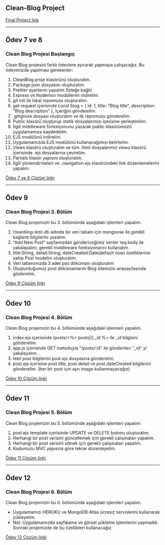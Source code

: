 ## Clean-Blog Project
[Final Project link](https://clean-blog-project-tech.herokuapp.com/)

-------------------------------------------------------
## Ödev 7 ve 8

### Clean Blog Projesi Başlangıç

Clean Blog projesini farklı ödevlere ayırarak yapmaya çalışacağız. Bu ödevimizde yapılması gerekenler:

1. CleanBlog proje klasörünü oluşturalım.
2. Package.json dosyasını oluşturalım.
3. Prettier ayarlarını yapalım.(İsteğe bağlı)
4. Express ve Nodemon modüllerini indirelim.
5. git init ile lokal repomuzu oluşturalım.
6. get request içerisinde const blog = { id: 1, title: "Blog title", description: "Blog description" }, içeriğini gönderelim.
7. .gitignore dosyası oluşturalım ve ilk repomuzu gönderelim.
8. Public klasörü oluşturup statik dosyalarımızı içerisine yerleştirelim.
9. İlgili middleware fonksiyonunu yazarak public klasörümüzü uygulamamıza kaydedelim.
10. EJS modülünü indirelim.
11. Uygulamamızda EJS modülünü kullanacağımızı belirtelim.
12. Views klasörü oluşturalım ve tüm .html dosyalarımız views klasörü içerisinde .ejs dosyalarına çevirelim.
13. Partials klasör yapısını oluşturalım.
14. İlgili yönlendirmeleri ve _navigation.ejs klasöründeki link düzenlemelerini yapalım.

[Ödev 7 ve 8 Çözüm linki](https://github.com/AloTech-Full-Stack-Bootcamp/Shafiqullah-Turkmen/tree/main/Node.js/week2/%C3%96dev8_Clean_Blog_Projesi_2.B%C3%B6l%C3%BCm)

-----------------------------------------------
## Ödev 9

### Clean Blog Projesi 3. Bölüm

Clean Blog projemizin bu 3. bölümünde aşağıdaki işlemleri yapalım.

1. cleanblog-test-db adında bir veri tabanı için mongoose ile gerekli bağlantı bilgilerini yazalım.
2. "Add New Post" sayfamızdan göndericeğimiz veriler req.body ile yakalayalım, gerekli middleware fonksiyonarını kullanalım.
3. title:String, detail:String, dateCreated:Date(default now) özelliklerine sahip Post modelini oluşturalım.
4. Veri tabanımızda 3 adet pos dökümanı oluşturalım.
5. Oluşturduğumuz post dökümanlarını Blog sitemizin anasayfasında gösterelim.

[Ödev 9 Çözüm linki](https://github.com/AloTech-Full-Stack-Bootcamp/Shafiqullah-Turkmen/tree/main/Node.js/week2/%C3%96dev9_Clean_Blog_Proje%20_3.B%C3%B6l%C3%BCm)

-----------------------------------------------
## Ödev 10

### Clean Blog Projesi 4. Bölüm

Clean Blog projemizin bu 4. bölümünde aşağıdaki işlemleri yapalım.

1. index.ejs içerisinde /posts/<%= posts[i]._id %> ile _id bilgisini gönderelim.
2. app.js içerisinde GET metoduyla "/posts/:id" ile gönderilen "_id" yi yakalayalım. .
3. tekil post bilgilerini post.ejs dosyasına gönderelim.
4. post.ejs içerisine post.title, post.detail ve post.dateCreated bilgilerini gönderelim. (her bir post için ayrı image kullanmayacağız)

[Ödev 10 Çözüm linki](https://github.com/AloTech-Full-Stack-Bootcamp/Shafiqullah-Turkmen/tree/main/Node.js/week2/%C3%96dev10_Clean_Blog_Projesi_4.B%C3%B6l%C3%BCm)

-------------------------------------------------------
## Ödev 11

### Clean Blog Projesi 5. Bölüm

Clean Blog projemizin bu 5. bölümünde aşağıdaki işlemleri yapalım.

1. post.ejs template içerisinde UPDATE ve DELETE butonu oluşturalım.
2. Herhangi bir post verisini güncellemek için gerekli çalışmaları yapalım.
3. Herhangi bir post verisini silmek için gerekli çalışmaları yapalım.
4. Kodumuzu MVC yapısına göre tekrar düzenleyelim.

[Ödev 11 Çözüm linki](https://github.com/AloTech-Full-Stack-Bootcamp/Shafiqullah-Turkmen/tree/main/Node.js/week2/%C3%96dev11_Clean%20_Blog_Proje_5.B%C3%B6l%C3%BCm)

--------------------------------------------------------
## Ödev 12

### Clean Blog Projesi 6. Bölüm

Clean Blog projemizin bu 6. bölümünde aşağıdaki işlemleri yapalım.

+ Uygulamamızı HEROKU ve MongoDB Atlas ücresiz servislerini kullanarak yükleyelim.
+ Not: Uygulamamızda sayfalama ve görsel yükleme işlemlerini yapmadık. Sonraki projemizde de bu özellikleri kullanacağız.

[Ödev 12 Çözüm linki](https://github.com/AloTech-Full-Stack-Bootcamp/Shafiqullah-Turkmen/tree/main/Node.js/week2/%C3%96dev12_Clean_Blog_Proje_6.B%C3%B6l%C3%BCm)
